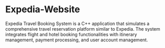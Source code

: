 # Expedia-Website
Expedia Travel Booking System is a C++ application that simulates a comprehensive travel reservation platform similar to Expedia. The system integrates flight and hotel booking functionalities with itinerary management, payment processing, and user account management.
